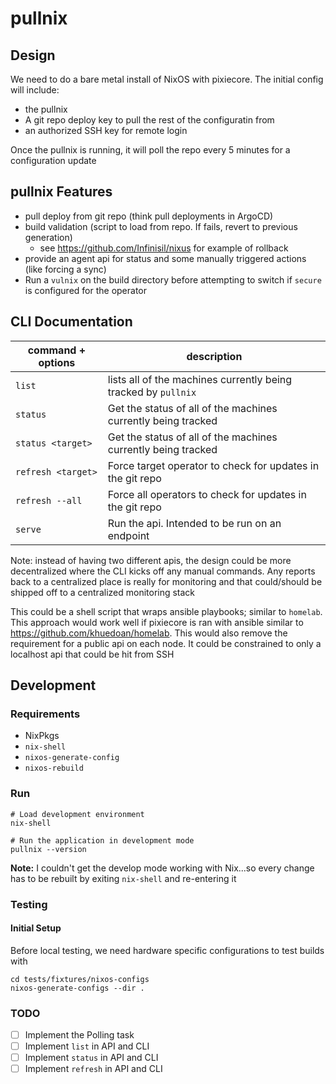 # pullnix

## Design

We need to do a bare metal install of NixOS with pixiecore. The initial config will include:
  - the pullnix
  - A git repo deploy key to pull the rest of the configuratin from
  - an authorized SSH key for remote login


Once the pullnix is running, it will poll the repo every 5 minutes for a configuration update


## pullnix Features

- pull deploy from git repo (think pull deployments in ArgoCD)
- build validation (script to load from repo. If fails, revert to previous generation)
    + see https://github.com/Infinisil/nixus for example of rollback
- provide an agent api for status and some manually triggered actions (like forcing a sync)
- Run a `vulnix` on the build directory before attempting to switch if `secure` is configured for the operator


## CLI Documentation

| command + options | description |
| ----------------- | ----------- |
| `list` | lists all of the machines currently being tracked by `pullnix` |
| `status` | Get the status of all of the machines currently being tracked |
| `status <target>` | Get the status of all of the machines currently being tracked |
| `refresh <target>` | Force target operator to check for updates in the git repo |
| `refresh --all` | Force all operators to check for updates in the git repo |
| `serve` | Run the api. Intended to be run on an endpoint |


Note: instead of having two different apis, the design could be more decentralized where the CLI kicks off any 
manual commands. Any reports back to a centralized place is really for monitoring and that could/should be shipped
off to a centralized monitoring stack


This could be a shell script that wraps ansible playbooks; similar to `homelab`. This approach 
would work well if pixiecore is ran with ansible similar to https://github.com/khuedoan/homelab.
This would also remove the requirement for a public api on each node. It could be constrained to
only a localhost api that could be hit from SSH



## Development
### Requirements
- NixPkgs
- `nix-shell`
- `nixos-generate-config`
- `nixos-rebuild`


### Run

```
# Load development environment
nix-shell

# Run the application in development mode
pullnix --version
```

**Note:** I couldn't get the develop mode working with Nix...so every change has to be rebuilt by
exiting `nix-shell` and re-entering it


### Testing
#### Initial Setup
Before local testing, we need hardware specific configurations to test builds with
```
cd tests/fixtures/nixos-configs
nixos-generate-configs --dir .
```

### TODO

- [ ] Implement the Polling task
- [ ] Implement `list` in API and CLI
- [ ] Implement `status` in API and CLI
- [ ] Implement `refresh` in API and CLI
